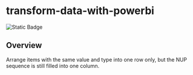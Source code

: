 # transform-data-with-powerbi

![Static Badge](https://img.shields.io/badge/Power_BI-latest-orange)


## Overview

Arrange items with the same value and type into one row only, but the NUP sequence is still filled into one column.
